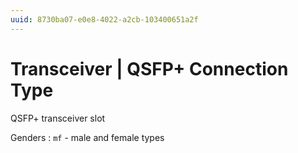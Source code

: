 ```yaml
---
uuid: 8730ba07-e0e8-4022-a2cb-103400651a2f
---
```

# Transceiver | QSFP+ Connection Type

QSFP+ transceiver slot

Genders
: `mf` - male and female types
